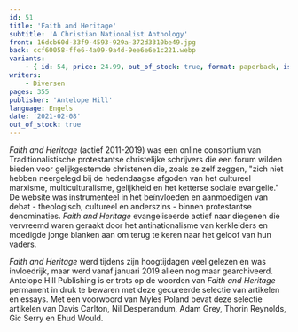 ```yaml
---
id: 51
title: 'Faith and Heritage'
subtitle: 'A Christian Nationalist Anthology'
front: 16dcb60d-33f9-4593-929a-372d3310be49.jpg
back: ccf60058-ffe6-4a09-9a4d-9ee6e6e1c221.webp
variants:
    - { id: 54, price: 24.99, out_of_stock: true, format: paperback, isbn: 978-1-953730-23-7 }
writers:
    - Diversen
pages: 355
publisher: 'Antelope Hill'
language: Engels
date: '2021-02-08'
out_of_stock: true
---
```


*Faith and Heritage* (actief 2011-2019) was een online consortium van Traditionalistische protestantse christelijke schrijvers die een forum wilden bieden voor gelijkgestemde christenen die, zoals ze zelf zeggen, "zich niet hebben neergelegd bij de hedendaagse afgoden van het cultureel marxisme, multiculturalisme, gelijkheid en het ketterse sociale evangelie." De website was instrumenteel in het beïnvloeden en aanmoedigen van debat - theologisch, cultureel en anderszins - binnen protestantse denominaties. *Faith and Heritage* evangeliseerde actief naar diegenen die vervreemd waren geraakt door het antinationalisme van kerkleiders en moedigde jonge blanken aan om terug te keren naar het geloof van hun vaders.
 
*Faith and Heritage* werd tijdens zijn hoogtijdagen veel gelezen en was invloedrijk, maar werd vanaf januari 2019 alleen nog maar gearchiveerd. Antelope Hill Publishing is er trots op de woorden van *Faith and Heritage* permanent in druk te bewaren met deze gecureerde selectie van artikelen en essays. Met een voorwoord van Myles Poland bevat deze selectie artikelen van Davis Carlton, Nil Desperandum, Adam Grey, Thorin Reynolds, Gic Serry en Ehud Would.
